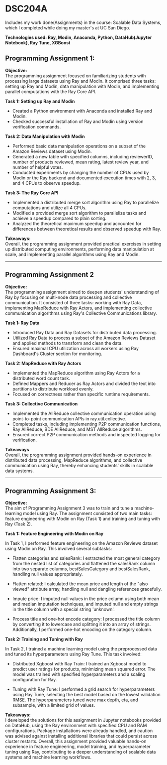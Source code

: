 # DSC204A
Includes my work done(Assignments) in the course: Scalable Data Systems, which I completed while doing my master's at UC San Diego.

**Technologies used: Ray, Modin, Anaconda, Python, DataHub(Jupyter Notebook), Ray Tune, XGBoost**

## Programming Assignment 1:

**Objective:**  
The programming assignment focused on familiarizing students with processing large datasets using Ray and Modin. It comprised three tasks: setting up Ray and Modin, data manipulation with Modin, and implementing parallel computations with the Ray Core API.

**Task 1: Setting up Ray and Modin**

* Created a Python environment with Anaconda and installed Ray and Modin.  
* Checked successful installation of Ray and Modin using version verification commands.  

**Task 2: Data Manipulation with Modin**

* Performed basic data manipulation operations on a subset of the Amazon Reviews dataset using Modin.  
* Generated a new table with specified columns, including reviewerID, number of products reviewed, mean rating, latest review year, and number of helpful votes.  
* Conducted experiments by changing the number of CPUs used by Modin or the Ray backend and documented execution times with 2, 3, and 4 CPUs to observe speedup.  

**Task 3: The Ray Core API**

* Implemented a distributed merge sort algorithm using Ray to parallelize computations and utilize all 4 CPUs.  
* Modified a provided merge sort algorithm to parallelize tasks and achieve a speedup compared to plain sorting.  
* Analyzed the theoretical maximum speedup and accounted for differences between theoretical results and observed speedup with Ray.  

**Takeaways**:  
Overall, the programming assignment provided practical exercises in setting up distributed computing environments, performing data manipulation at scale, and implementing parallel algorithms using Ray and Modin.

***

## Programming Assignment 2

**Objective:**  
The programming assignment aimed to deepen students' understanding of Ray by focusing on multi-node data processing and collective communication. It consisted of three tasks: working with Ray Data, implementing MapReduce with Ray Actors, and implementing collective communication algorithms using Ray's Collective Communications library.

**Task 1: Ray Data**  
* Introduced Ray Data and Ray Datasets for distributed data processing.  
* Utilized Ray Data to process a subset of the Amazon Reviews Dataset and applied methods to transform and clean the data.  
* Ensured maximal CPU utilization across all workers using Ray Dashboard's Cluster section for monitoring.  

**Task 2: MapReduce with Ray Actors**  
* Implemented the MapReduce algorithm using Ray Actors for a distributed word count task.  
* Defined Mappers and Reducer as Ray Actors and divided the text into partitions to distribute workload evenly.  
* Focused on correctness rather than specific runtime requirements.  

**Task 3: Collective Communication**  
* Implemented the AllReduce collective communication operation using point-to-point communication APIs in ray.util.collective.  
* Completed tasks, including implementing P2P communication functions, Ray AllReduce, BDE AllReduce, and MST AllReduce algorithms.  
* Ensured correct P2P communication methods and inspected logging for verification.  

**Takeaways**  
Overall, the programming assignment provided hands-on experience in distributed data processing, MapReduce algorithms, and collective communication using Ray, thereby enhancing students' skills in scalable data systems.

***

## Programming Assignment 3:

**Objective:**  
The aim of Programming Assignment 3 was to train and tune a machine-learning model using Ray. The assignment consisted of two main tasks: feature engineering with Modin on Ray (Task 1) and training and tuning with Ray (Task 2).

**Task 1: Feature Engineering with Modin on Ray**

In Task 1, I performed feature engineering on the Amazon Reviews dataset using Modin on Ray. This involved several subtasks:

* Flatten categories and salesRank: I extracted the most general category from the nested list of categories and flattened the salesRank column into two separate columns, bestSalesCategory and bestSalesRank, handling null values appropriately.

* Flatten related: I calculated the mean price and length of the "also viewed" attribute array, handling null and dangling references gracefully.

* Impute price: I imputed null values in the price column using both mean and median imputation techniques, and imputed null and empty strings in the title column with a special string 'unknown'.

* Process title and one-hot encode category: I processed the title column by converting it to lowercase and splitting it into an array of strings. Additionally, I performed one-hot encoding on the category column.

**Task 2: Training and Tuning with Ray**

In Task 2, I trained a machine learning model using the preprocessed data and tuned its hyperparameters using Ray Tune. This task involved:

* Distributed Xgboost with Ray Train: I trained an Xgboost model to predict user ratings for products, minimizing mean squared error. The model was trained with specified hyperparameters and a scaling configuration for Ray.

* Tuning with Ray Tune: I performed a grid search for hyperparameters using Ray Tune, selecting the best model based on the lowest validation RMSE. The hyperparameters tuned were max depth, eta, and subsample, with a limited grid of values.

**Takeaways:**  
I developed the solutions for this assignment in Jupyter notebooks provided on DataHub, using the Ray environment with specified CPU and RAM configurations. Package installations were already handled, and caution was advised against installing additional libraries that could persist across cluster restarts.
Overall, this assignment provided valuable hands-on experience in feature engineering, model training, and hyperparameter tuning using Ray, contributing to a deeper understanding of scalable data systems and machine learning workflows.
